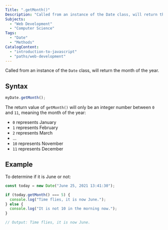 ```yaml
---
Title: ".getMonth()"
Description: "Called from an instance of the Date class, will return the month of the year."
Subjects:
  - "Web Development"
  - "Computer Science"
Tags:
  - "Date"
  - "Methods"
CatalogContent:
  - "introduction-to-javascript"
  - "paths/web-development"
---
```




Called from an instance of the `Date` class, will return the month of the year.

## Syntax

```js
myDate.getMonth();
```

The return value of `getMonth()` will only be an integer number between `0` and `11`, meaning the month of the year:

- `0` represents January
- `1` represents February
- `2` represents March
- ...
- `10` represents November
- `11` represents December

## Example

To determine if it is June or not:

```js
const today = new Date("June 25, 2021 13:41:30");

if (today.getMonth() === 5) {
  console.log("Time flies, it is now June.");
} else {
  console.log("It is not 10 in the morning now.");
}

// Output: Time flies, it is now June.
```
